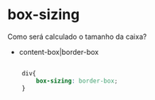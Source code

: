 # box-sizing

Como será calculado o tamanho da caixa?

- content-box|border-box

```css

    div{
        box-sizing: border-box;
    }

```